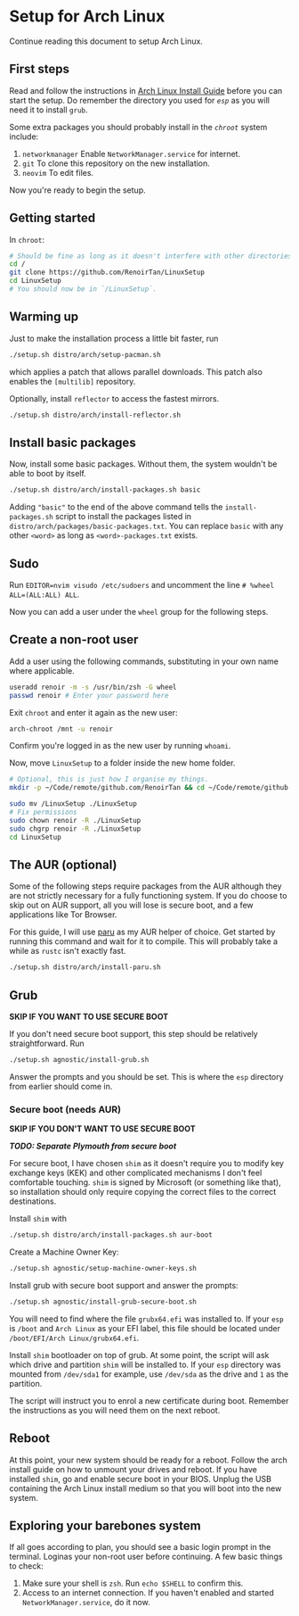 # Setup for Arch Linux

Continue reading this document to setup Arch Linux.

## First steps

Read and follow the instructions in [Arch Linux Install Guide](https://wiki.archlinux.org/title/Installation_guide) before you can start the setup. Do remember the directory you used for *`esp`* as you will need it to install `grub`.

Some extra packages you should probably install in the *`chroot`* system include:

 1. `networkmanager` Enable `NetworkManager.service` for internet.
 2. `git` To clone this repository on the new installation.
 3. `neovim` To edit files.

Now you're ready to begin the setup.

## Getting started

In `chroot`:

```bash
# Should be fine as long as it doesn't interfere with other directories.
cd /
git clone https://github.com/RenoirTan/LinuxSetup
cd LinuxSetup
# You should now be in `/LinuxSetup`.
```

## Warming up

Just to make the installation process a little bit faster, run

```bash
./setup.sh distro/arch/setup-pacman.sh
```

which applies a patch that allows parallel downloads. This patch also enables the `[multilib]` repository.

Optionally, install `reflector` to access the fastest mirrors.

```bash
./setup.sh distro/arch/install-reflector.sh
```

## Install basic packages

Now, install some basic packages. Without them, the system wouldn't be able to boot by itself.

```bash
./setup.sh distro/arch/install-packages.sh basic
```

Adding `"basic"` to the end of the above command tells the `install-packages.sh` script to install the packages listed in `distro/arch/packages/basic-packages.txt`. You can replace `basic` with any other `<word>` as long as `<word>-packages.txt` exists.

## Sudo

Run `EDITOR=nvim visudo /etc/sudoers` and uncomment the line `# %wheel ALL=(ALL:ALL) ALL`.

Now you can add a user under the `wheel` group for the following steps.

## Create a non-root user

Add a user using the following commands, substituting in your own name where applicable.

```bash
useradd renoir -m -s /usr/bin/zsh -G wheel
passwd renoir # Enter your password here
```

Exit `chroot` and enter it again as the new user:

```bash
arch-chroot /mnt -u renoir
```

Confirm you're logged in as the new user by running `whoami`.

Now, move `LinuxSetup` to a folder inside the new home folder.

```bash
# Optional, this is just how I organise my things.
mkdir -p ~/Code/remote/github.com/RenoirTan && cd ~/Code/remote/github.com/RenoirTan

sudo mv /LinuxSetup ./LinuxSetup
# Fix permissions
sudo chown renoir -R ./LinuxSetup
sudo chgrp renoir -R ./LinuxSetup
cd LinuxSetup
```

## The AUR (optional)

Some of the following steps require packages from the AUR although they are not strictly necessary for a fully functioning system. If you do choose to skip out on AUR support, all you will lose is secure boot, and a few applications like Tor Browser.

For this guide, I will use [paru](https://github.com/Morganamilo/paru) as my AUR helper of choice. Get started by running this command and wait for it to compile. This will probably take a while as `rustc` isn't exactly fast.

```bash
./setup.sh distro/arch/install-paru.sh
```

## Grub

**SKIP IF YOU WANT TO USE SECURE BOOT**

If you don't need secure boot support, this step should be relatively straightforward. Run

```bash
./setup.sh agnostic/install-grub.sh
```

Answer the prompts and you should be set. This is where the `esp` directory from earlier should come in.

### Secure boot (needs AUR)

**SKIP IF YOU DON'T WANT TO USE SECURE BOOT**

***TODO: Separate Plymouth from secure boot***

For secure boot, I have chosen `shim` as it doesn't require you to modify key exchange keys (KEK) and other complicated mechanisms I don't feel comfortable touching. `shim` is signed by Microsoft (or something like that), so installation should only require copying the correct files to the correct destinations.

Install `shim` with

```bash
./setup.sh distro/arch/install-packages.sh aur-boot
```

Create a Machine Owner Key:

```bash
./setup.sh agnostic/setup-machine-owner-keys.sh
```

Install grub with secure boot support and answer the prompts:

```bash
./setup.sh agnostic/install-grub-secure-boot.sh
```

You will need to find where the file `grubx64.efi` was installed to. If your `esp` is `/boot` and `Arch Linux` as your EFI label, this file should be located under `/boot/EFI/Arch Linux/grubx64.efi`.

Install `shim` bootloader on top of grub. At some point, the script will ask which drive and partition `shim` will be installed to. If your `esp` directory was mounted from `/dev/sda1` for example, use `/dev/sda` as the drive and `1` as the partition.

The script will instruct you to enrol a new certificate during boot. Remember the instructions as you will need them on the next reboot.

## Reboot

At this point, your new system should be ready for a reboot. Follow the arch install guide on how to unmount your drives and reboot. If you have installed `shim`, go and enable secure boot in your BIOS. Unplug the USB containing the Arch Linux install medium so that you will boot into the new system.

## Exploring your barebones system

If all goes according to plan, you should see a basic login prompt in the terminal. Loginas your non-root user before continuing. A few basic things to check:

 1. Make sure your shell is `zsh`. Run `echo $SHELL` to confirm this.
 2. Access to an internet connection. If you haven't enabled and started `NetworkManager.service`, do it now.
